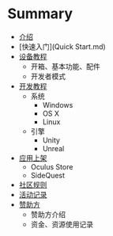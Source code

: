 # Summary

* [介绍](README.md)
* [快速入门](Quick Start.md)
* [设备教程]()
  * 开箱、基本功能、配件
  * 开发者模式
* [开发教程]()
  * 系统
    * Windows
    * OS X
    * Linux
  * 引擎
    * Unity
    * Unreal
* [应用上架]()
  * Oculus Store
  * SideQuest
* [社区规则]()
* [活动记录]()
* [赞助方]()
  * 赞助方介绍
  * 资金、资源使用记录
